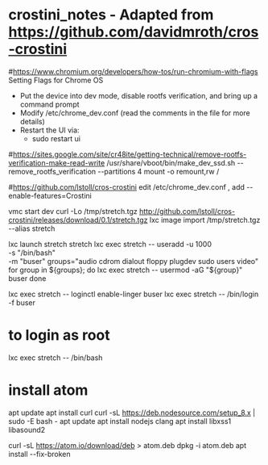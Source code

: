 # crostini_notes - Adapted from https://github.com/davidmroth/cros-crostini


#https://www.chromium.org/developers/how-tos/run-chromium-with-flags
Setting Flags for Chrome OS
- Put the device into dev mode, disable rootfs verification, and bring up a command prompt
- Modify /etc/chrome_dev.conf (read the comments in the file for more details)
- Restart the UI via:
  * sudo restart ui

#https://sites.google.com/site/cr48ite/getting-technical/remove-rootfs-verification-make-read-write
/usr/share/vboot/bin/make_dev_ssd.sh --remove_rootfs_verification --partitions 4
mount -o remount,rw /


#https://github.com/lstoll/cros-crostini
edit /etc/chrome_dev.conf , add --enable-features=Crostini

vmc start dev
curl -Lo /tmp/stretch.tgz http://github.com/lstoll/cros-crostini/releases/download/0.1/stretch.tgz
lxc image import /tmp/stretch.tgz --alias stretch

lxc launch stretch stretch
lxc exec stretch -- useradd -u 1000 \
    -s "/bin/bash" \
    -m "buser"
groups="audio cdrom dialout floppy plugdev sudo users video"
for group in ${groups}; do
    lxc exec stretch -- usermod -aG "${group}" buser
done

lxc exec stretch --  loginctl enable-linger buser
lxc exec stretch -- /bin/login -f buser

# to login as root
lxc exec stretch -- /bin/bash


# install atom
apt update
apt install curl
curl -sL https://deb.nodesource.com/setup_8.x | sudo -E bash -
apt update
apt install nodejs clang
apt install libxss1 libasound2

curl -sL https://atom.io/download/deb > atom.deb
dpkg -i atom.deb
apt install --fix-broken
